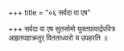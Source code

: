 +++
title = "०६ सर्वदा वा एष"

+++
सर्वदा वा एष सुतसोमो युक्तग्रावार्द्रपवित्र  
आहृतयज्ञक्रतुर् वितताधवरो य उपहरति ॥